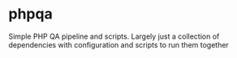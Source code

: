 # phpqa
Simple PHP QA pipeline and scripts. Largely just a collection of dependencies with configuration and scripts to run them together
